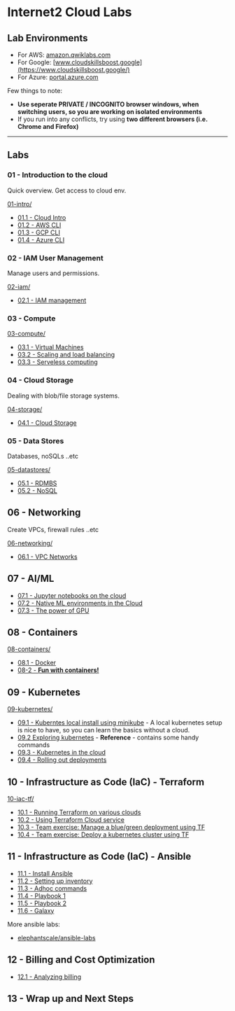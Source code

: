 # Internet2 Cloud Labs

## Lab Environments

* For AWS: [amazon.qwiklabs.com](https://amazon.qwiklabs.com/)
* For Google: [www.cloudskillsboost.google](https://www.cloudskillsboost.google/)
* For Azure: [portal.azure.com](https://portal.azure.com/)

Few things to note:

* **Use seperate PRIVATE / INCOGNITO browser windows, when switching users, so you are working on isolated environments**
* If you run into any conflicts, try using **two different browsers (i.e. Chrome and Firefox)**

---

## Labs

### 01 - Introduction to the cloud

Quick overview.  Get access to cloud env.

[01-intro/](01-intro/)

* [01.1 - Cloud Intro](01-intro/README.md)
* [01.2 - AWS CLI](01-intro/aws.md)
* [01.3 - GCP CLI](01-intro/gcp.md)
* [01.4 - Azure CLI](01-intro/azure.md)

### 02 - IAM User Management

Manage users and permissions.

[02-iam/](02-iam/)

* [02.1 - IAM management](02-iam/README.md)

### 03 - Compute

[03-compute/](03-compute/)

* [03.1 - Virtual Machines](03-compute/vms.md)
* [03.2 - Scaling and load balancing](03-compute/scaling.md)
* [03.3 - Serveless computing](03-compute/serverless.md)

### 04 - Cloud Storage

Dealing with blob/file storage systems.

[04-storage/](04-storage/)

* [04.1 - Cloud Storage](04-storage/README.md)

### 05 - Data Stores

Databases, noSQLs ..etc

[05-datastores/](05-datastores/)

* [05.1 - RDMBS](05-datastores/RDBMS.md)
* [05.2 - NoSQL](05-datastores/NoSQL.md)

## 06 - Networking

Create VPCs, firewall rules ..etc

[06-networking/](06-networking/)

* [06.1 - VPC Networks](06-networking/README.md)

## 07 - AI/ML

* [07.1 - Jupyter notebooks on the cloud](07-ml/ml-1-jupyter-envs.md)
* [07.2 - Native ML environments in the Cloud](07-ml/ml-2-native-ML-envs.md)
* [07.3 - The power of GPU](07-ml/ml-3-gpu.md)

## 08 - Containers

[08-containers/](08-containers/)

* [08.1 - Docker](08-containers/docker.md)
* [08-2 - **Fun with containers!**](08-containers/container-fun.md)

## 09 - Kubernetes

[09-kubernetes/](09-kubernetes/)

* [09.1 - Kuberntes local install using minikube](09-kubernetes/kubernetes-1-minikube.md) -  A local kubernetes setup is nice to have, so you can learn the basics without a cloud.
* [09.2 Exploring kubernetes](09-kubernetes/kubernetes-2-exploring-kubectl.md) - **Reference** -  contains some handy commands
* [09.3 - Kubernetes in the cloud](09-kubernetes/kubernetes-3-cloud.md)
* [09.4 - Rolling out deployments](09-kubernetes/kubernetes-3d-deployment-rollout.md)

## 10 - Infrastructure as Code (IaC) - Terraform

[10-iac-tf/](10-iac-tf/)

* [10.1 - Running Terraform on various clouds](10-iac-tf/terraform-1.md)
* [10.2 - Using Terraform Cloud service](10-iac-tf/terraform-cloud.md)
* [10.3 - Team exercise: Manage a blue/green deployment using TF](10-iac-tf/terraform-3-blue-green-deployment.md)
* [10.4 - Team exercise: Deploy a kubernetes cluster using TF](10-iac-tf/terraform-4-kubernetes.md)

## 11 - Infrastructure as Code (IaC) - Ansible

* [11.1 - Install Ansible](11-iac-ansible/ansible-1-install.md)
* [11.2 - Setting up inventory](11-iac-ansible/ansible-2-inventory.md)
* [11.3 - Adhoc commands](11-iac-ansible/ansible-3-adhoc.md)
* [11.4 - Playbook 1](11-iac-ansible/ansible-4-playbook-1.md)
* [11.5 - Playbook 2](11-iac-ansible/ansible-5-playbook-2.md)
* [11.6 - Galaxy](11-iac-ansible/galaxy-wordpress/readme.md)

More ansible labs:

* [elephantscale/ansible-labs](https://github.com/elephantscale/ansible-labs)

## 12 - Billing and Cost Optimization

* [12.1 - Analyzing billing](12-cost/billing.md)

## 13 - Wrap up and Next Steps